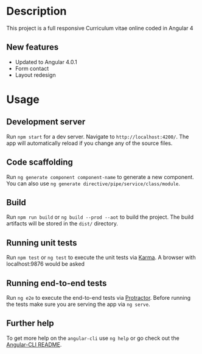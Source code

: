 # Description

This project is a full responsive Curriculum vitae online coded in Angular 4

## New features

- Updated to Angular 4.0.1
- Form contact
- Layout redesign


# Usage

## Development server
Run `npm start` for a dev server. Navigate to `http://localhost:4200/`. The app will automatically reload if you change any of the source files.

## Code scaffolding

Run `ng generate component component-name` to generate a new component. You can also use `ng generate directive/pipe/service/class/module`.

## Build

Run  `npm run build` or `ng build --prod --aot` to build the project. The build artifacts will be stored in the `dist/` directory.

## Running unit tests

Run `npm test` or `ng test` to execute the unit tests via [Karma](https://karma-runner.github.io).
A browser with localhost:9876 would be asked

## Running end-to-end tests

Run `ng e2e` to execute the end-to-end tests via [Protractor](http://www.protractortest.org/).
Before running the tests make sure you are serving the app via `ng serve`.


## Further help

To get more help on the `angular-cli` use `ng help` or go check out the [Angular-CLI README](https://github.com/angular/angular-cli/blob/master/README.md).
